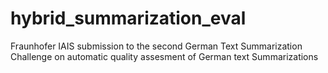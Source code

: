# hybrid_summarization_eval
Fraunhofer IAIS submission to the second German Text Summarization Challenge on automatic quality assesment of German text Summarizations
